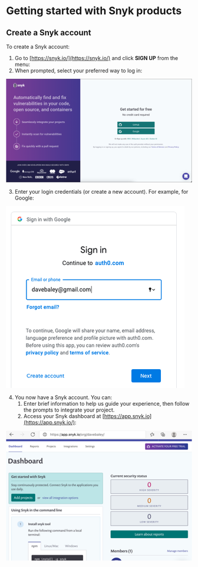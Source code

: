 # Getting started with Snyk products

## Create a Snyk account

To create a Snyk account:

1. Go to [https://snyk.io/](https://snyk.io/) and click **SIGN UP** from the menu:  
2. When prompted, select your preferred way to log in:  

![](../../.gitbook/assets/screen-shot-2021-08-18-at-12.36.59-pm.png)

3. Enter your login credentials \(or create a new account\). For example, for Google:  

![](../../.gitbook/assets/login2.png)

4. You now have a Snyk account. You can:
   1. Enter brief information to help us guide your experience, then follow the prompts to integrate your project.
   2. Access your Snyk dashboard at [https://app.snyk.io](https://app.snyk.io/):

![](../../.gitbook/assets/login6.png)

